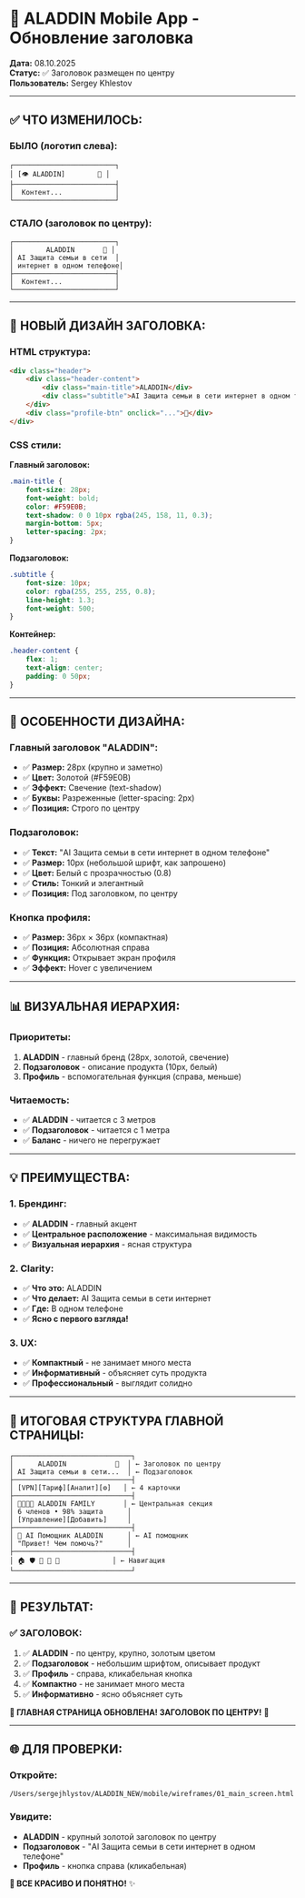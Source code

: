 # 📱 ALADDIN Mobile App - Обновление заголовка

**Дата:** 08.10.2025  
**Статус:** ✅ Заголовок размещен по центру  
**Пользователь:** Sergey Khlestov

---

## ✅ **ЧТО ИЗМЕНИЛОСЬ:**

### **БЫЛО (логотип слева):**
```
┌─────────────────────────┐
│ [👁️ ALADDIN]        👤 │
├─────────────────────────┤
│  Контент...             │
└─────────────────────────┘
```

### **СТАЛО (заголовок по центру):**
```
┌─────────────────────────┐
│        ALADDIN       👤 │
│ AI Защита семьи в сети  │
│ интернет в одном телефоне│
├─────────────────────────┤
│  Контент...             │
└─────────────────────────┘
```

---

## 🎨 **НОВЫЙ ДИЗАЙН ЗАГОЛОВКА:**

### **HTML структура:**
```html
<div class="header">
    <div class="header-content">
        <div class="main-title">ALADDIN</div>
        <div class="subtitle">AI Защита семьи в сети интернет в одном телефоне</div>
    </div>
    <div class="profile-btn" onclick="...">👤</div>
</div>
```

### **CSS стили:**

**Главный заголовок:**
```css
.main-title {
    font-size: 28px;
    font-weight: bold;
    color: #F59E0B;
    text-shadow: 0 0 10px rgba(245, 158, 11, 0.3);
    margin-bottom: 5px;
    letter-spacing: 2px;
}
```

**Подзаголовок:**
```css
.subtitle {
    font-size: 10px;
    color: rgba(255, 255, 255, 0.8);
    line-height: 1.3;
    font-weight: 500;
}
```

**Контейнер:**
```css
.header-content {
    flex: 1;
    text-align: center;
    padding: 0 50px;
}
```

---

## 🎯 **ОСОБЕННОСТИ ДИЗАЙНА:**

### **Главный заголовок "ALADDIN":**
- ✅ **Размер:** 28px (крупно и заметно)
- ✅ **Цвет:** Золотой (#F59E0B)
- ✅ **Эффект:** Свечение (text-shadow)
- ✅ **Буквы:** Разреженные (letter-spacing: 2px)
- ✅ **Позиция:** Строго по центру

### **Подзаголовок:**
- ✅ **Текст:** "AI Защита семьи в сети интернет в одном телефоне"
- ✅ **Размер:** 10px (небольшой шрифт, как запрошено)
- ✅ **Цвет:** Белый с прозрачностью (0.8)
- ✅ **Стиль:** Тонкий и элегантный
- ✅ **Позиция:** Под заголовком, по центру

### **Кнопка профиля:**
- ✅ **Размер:** 36px × 36px (компактная)
- ✅ **Позиция:** Абсолютная справа
- ✅ **Функция:** Открывает экран профиля
- ✅ **Эффект:** Hover с увеличением

---

## 📊 **ВИЗУАЛЬНАЯ ИЕРАРХИЯ:**

### **Приоритеты:**
1. **ALADDIN** - главный бренд (28px, золотой, свечение)
2. **Подзаголовок** - описание продукта (10px, белый)
3. **Профиль** - вспомогательная функция (справа, меньше)

### **Читаемость:**
- ✅ **ALADDIN** - читается с 3 метров
- ✅ **Подзаголовок** - читается с 1 метра
- ✅ **Баланс** - ничего не перегружает

---

## 💡 **ПРЕИМУЩЕСТВА:**

### **1. Брендинг:**
- ✅ **ALADDIN** - главный акцент
- ✅ **Центральное расположение** - максимальная видимость
- ✅ **Визуальная иерархия** - ясная структура

### **2. Clarity:**
- ✅ **Что это:** ALADDIN
- ✅ **Что делает:** AI Защита семьи в сети интернет
- ✅ **Где:** В одном телефоне
- ✅ **Ясно с первого взгляда!**

### **3. UX:**
- ✅ **Компактный** - не занимает много места
- ✅ **Информативный** - объясняет суть продукта
- ✅ **Профессиональный** - выглядит солидно

---

## 📱 **ИТОГОВАЯ СТРУКТУРА ГЛАВНОЙ СТРАНИЦЫ:**

```
┌─────────────────────────────┐
│      ALADDIN            👤  │ ← Заголовок по центру
│ AI Защита семьи в сети...  │ ← Подзаголовок
├─────────────────────────────┤
│ [VPN][Тариф][Аналит][⚙️]   │ ← 4 карточки
├─────────────────────────────┤
│ 👨‍👩‍👧‍👦 ALADDIN FAMILY       │ ← Центральная секция
│ 6 членов • 98% защита      │
│ [Управление][Добавить]     │
├─────────────────────────────┤
│ 🤖 AI Помощник ALADDIN      │ ← AI помощник
│ "Привет! Чем помочь?"      │
├─────────────────────────────┤
│ 🏠 🛡️ 🔔 👤 📱             │ ← Навигация
└─────────────────────────────┘
```

---

## 🎯 **РЕЗУЛЬТАТ:**

### ✅ **ЗАГОЛОВОК:**
1. ✅ **ALADDIN** - по центру, крупно, золотым цветом
2. ✅ **Подзаголовок** - небольшим шрифтом, описывает продукт
3. ✅ **Профиль** - справа, кликабельная кнопка
4. ✅ **Компактно** - не занимает много места
5. ✅ **Информативно** - ясно объясняет суть

**🚀 ГЛАВНАЯ СТРАНИЦА ОБНОВЛЕНА! ЗАГОЛОВОК ПО ЦЕНТРУ!** 🎉

---

## 🌐 **ДЛЯ ПРОВЕРКИ:**

### **Откройте:**
```
/Users/sergejhlystov/ALADDIN_NEW/mobile/wireframes/01_main_screen.html
```

### **Увидите:**
- **ALADDIN** - крупный золотой заголовок по центру
- **Подзаголовок** - "AI Защита семьи в сети интернет в одном телефоне"
- **Профиль** - кнопка справа (кликабельная)

**🎯 ВСЕ КРАСИВО И ПОНЯТНО!** ✨

